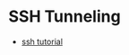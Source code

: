 # SSH Tunneling

- [ssh tutorial](https://www.hostinger.com/tutorials/ssh-tutorial-how-does-ssh-work)

